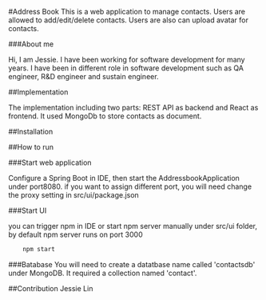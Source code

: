 #Address Book 
This is a web application to manage contacts. Users are allowed to add/edit/delete contacts. Users are also can upload avatar for contacts.

###About me

Hi, I am Jessie. I have been working for software development for many years. I have been in different role in software development such as QA engineer, R&D engineer and sustain engineer.

##Implementation

The implementation including two parts: REST API as backend and React as frontend. It used MongoDb to store contacts as document. 

##Installation

##How to run 

###Start web application

Configure a Spring Boot in IDE, then start the AddressbookApplication under port8080. 
if you want to assign different port, you will need change the proxy setting in src/ui/package.json

###Start UI

you can trigger npm in IDE or start npm server manually under src/ui folder, by default npm server runs on port 3000

```bash
    npm start
```

###Batabase
You will need to create a datatbase name called 'contactsdb' under MongoDB. It required a collection named 'contact'. 

##Contribution
Jessie Lin






